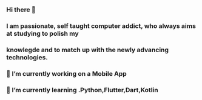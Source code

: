 ### Hi there 👋
### I am passionate, self taught computer addict, who always aims at studying to polish my
### knowlegde and to match up with the newly advancing technologies.

###  🔭 I’m currently working on a Mobile App
###  🌱 I’m currently learning .Python,Flutter,Dart,Kotlin
<!--
**Akashiutchiha/Akashiutchiha** is a ✨ _special_ ✨ repository because its `README.md` (this file) appears on your GitHub profile.

Here are some ideas to get you started:

- 🔭 I’m currently working on a Mobile App
- 🌱 I’m currently learning .Python,Flutter,Dart,Kotlin
- 👯 I’m looking to collaborate on .Any project in relaton with my field of study.
- 🤔 I’m looking for help with ...
- 💬 Ask me about ...
- 📫 How to reach me: ...
- 😄 Pronouns: ...
- ⚡ Fun fact: ...
- [Github](https://github.com/Akashiutchiha)
- [facebook](https://www.facebook.com/akashi.utchiha)
- [Twitter](https://twitter.com/@Akashiutchiha)
- [LinkedIn](https://www.linkedin.com/in/ndongmo-christian-4a5537226/)
- Best Picture

  ![alt text](https://encrypted-tbn0.gstatic.com/images?q=tbn:ANd9GcR37Sdg4Qbbd>


